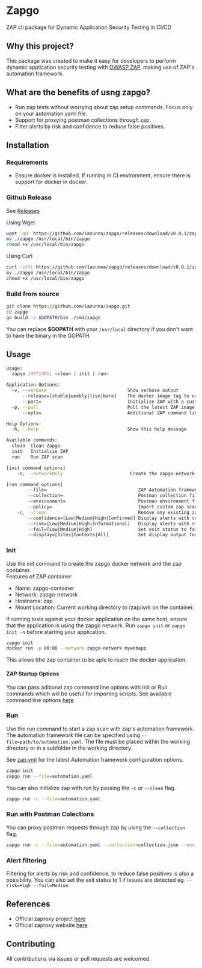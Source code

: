 # Zapgo
ZAP cli package for Dynamic Application Security Testing in CI/CD

## Why this project?
This package was created to make it easy for developers to perform dynamic application security testing with [OWASP ZAP](https://www.zaproxy.org/), making use of ZAP's automation framework.

## What are the benefits of usng zapgo?
- Run zap tests without worrying about zap setup commands. Focus only on your automation yaml file.
- Support for proxying postman collections through zap.
- Filter alerts by risk and confidence to reduce false positives.

## Installation

### Requirements

- Ensure docker is installed. If running in CI environment, ensure there is support for docker in docker.

### Github Release

See [Releases](https://github.com/1azunna/zapgo/releases)

Using Wget

```bash
wget -qO- https://github.com/1azunna/zapgo/releases/download/v0.0.1/zapgo-v0.0.1-<OS>-<Arch>.tar.gz | tar -xvzf - -C . 
mv ./zapgo /usr/local/bin/zapgo
chmod +x /usr/local/bin/zapgo

```

Using Curl
```bash
curl -sSfL https://github.com/1azunna/zapgo/releases/download/v0.0.1/zapgo-v0.0.1-<OS>-<Arch>.tar.gz | tar -xvzf - -C . 
mv ./zapgo /usr/local/bin/zapgo
chmod +x /usr/local/bin/zapgo
```

### Build from source

```bash
git clone https://github.com/1azunna/zapgo.git
cd zapgo
go build -o $GOPATH/bin ./cmd/zapgo
```
You can replace **$GOPATH** with your `/usr/local` directory if you don't want to have the binary in the GOPATH.

## Usage


```bash
Usage:
  zapgo [OPTIONS] <clean | init | run>

Application Options:
  -v, --verbose                              Show verbose output
      --release=[stable|weekly|live|bare]    The docker image tag to use (default: bare)
      --port=                                Initialize ZAP with a custom port. (default: 8080)
  -p, --pull                                 Pull the latest ZAP image from dockerhub
      --opts=                                Additional ZAP command line options to use when initializing ZAP

Help Options:
  -h, --help                                 Show this help message

Available commands:
  clean  Clean Zapgo
  init   Initialize ZAP
  run    Run ZAP scan

[init command options]
    -n, --networkOnly                         Create the zapgo-network without initializing the ZAP container.

[run command options]
        --file=                                  ZAP Automation framework config file. Automation file file must be placed within the current working directory..
        --collection=                            Postman collection file or url to run.
        --environment=                           Postman environment file or url to use with postman collection
        --policy=                                Import custom zap scan policy. Policy file must be placed within the current working directory.
    -c, --clean                                  Remove any existing zapgo containers and initialize ZAP.
        --confidence=[Low|Medium|High|Confirmed] Display alerts with confidence filter set to either Low, Medium, High or Confirmed. (default: Medium)
        --risk=[Low|Medium|High|Informational]   Display alerts with risk filter set to either Informational, Low, Medium, High. (default: Low)
        --fail=[Low|Medium|High]                 Set exit status to fail on a certain risk level. Allowed Risk levels are Low|Medium|High.
        --display=[Sites|Contexts|All]           Set display output format for alerts found. (default: All)


```

### Init
Use the init command to create the zapgo docker network and the zap container.  
Features of ZAP container:

- Name: zapgo-container
- Network: zapgo-network
- Hostname: zap
- Mount Location: Current working directory to /zap/wrk on the container.

If running tests against your docker application on the same host, ensure that the application is using the zapgo network. Run `zapgo init` or `zapgo init -n` before starting your application.
```bash
zapgo init
docker run -p 80:80 --network zapgo-network mywebapp
```
This allows tthe zap container to be aple to reach the docker application.

#### ZAP Startup Options
You can pass aditional zap command line options with Init or Run commands which will be useful for importing scripts. See available command line options [here](https://www.zaproxy.org/docs/desktop/cmdline/)

### Run
Use the run command to start a zap scan with zap's automation framework. The automation framework file can be specified using `--file=path/to/automation.yaml`. The file must be placed within the working directory or in a subfolder in the working directory.

See [zap.yml](./zap.yml) for the latest Automation framework configuration options.

```bash
zapgo init
zapgo run --file=automation.yaml
```
You can also initialize zap with run by passing the `-c` or `--clean` flag.
```bash
zapgo run -c --file=automation.yaml
```

### Run with Postman Colections
You can proxy postman requests through zap by using the `--collection` flag.
```bash
zapgo run -c --file=automation.yaml --collection=collection.json --environment=environment.json 
```

### Alert filtering
Filtering for alerts by risk and confidence, to reduce false positives is also a possibility. You can also set the exit status to 1 if issues are detected eg. `--risk=High --fail=Medium`

## References
- Official zaproxy project [here](https://github.com/zaproxy/zaproxy)
- Official zaproxy website [here](https://www.zaproxy.org/)

## Contributing
All contributions via issues or pull requests are welcomed. 